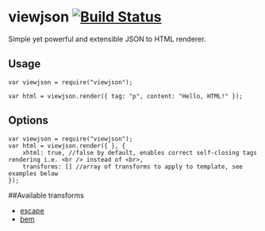 # viewjson [![Build Status](https://secure.travis-ci.org/outring/viewjson.png?branch=master)](http://travis-ci.org/outring/viewjson)

Simple yet powerful and extensible JSON to HTML renderer.

## Usage
```
var viewjson = require("viewjson");

var html = viewjson.render({ tag: "p", content: "Hello, HTML!" });
```

## Options
```
var viewjson = require("viewjson");
var html = viewjson.render({ }, {
    xhtml: true, //false by default, enables correct self-closing tags rendering i.e. <br /> instead of <br>,
    transforms: [] //array of transforms to apply to template, see examples below
});
```

##Available transforms
* [escape](//github.com/outring/viewjson-escape)
* [bem](//github.com/outring/viewjson-bem)